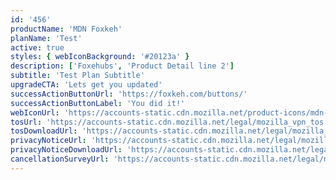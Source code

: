 ```yaml
---
id: '456'
productName: 'MDN Foxkeh'
planName: 'Test'
active: true
styles: { webIconBackground: '#20123a' }
description: ['Foxehubs', 'Product Detail line 2']
subtitle: 'Test Plan Subtitle'
upgradeCTA: 'Lets get you updated'
successActionButtonUrl: 'https://foxkeh.com/buttons/'
successActionButtonLabel: 'You did it!'
webIconUrl: 'https://accounts-static.cdn.mozilla.net/product-icons/mdn-plus-logo.svg'
tosUrl: 'https://accounts-static.cdn.mozilla.net/legal/mozilla_vpn_tos'
tosDownloadUrl: 'https://accounts-static.cdn.mozilla.net/legal/mozilla_vpn_tos'
privacyNoticeUrl: 'https://accounts-static.cdn.mozilla.net/legal/mozilla_vpn_tos'
privacyNoticeDownloadUrl: 'https://accounts-static.cdn.mozilla.net/legal/mozilla_vpn_tos'
cancellationSurveyUrl: 'https://accounts-static.cdn.mozilla.net/legal/mozilla_cancellation_survey_url'
---
```

